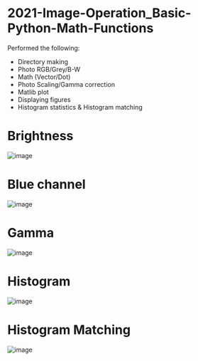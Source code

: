 # 2021-Image-Operation_Basic-Python-Math-Functions

Performed the following:
- Directory making
- Photo RGB/Grey/B-W
- Math (Vector/Dot)
- Photo Scaling/Gamma correction
- Matlib plot
- Displaying figures
- Histogram statistics & Histogram matching

# Brightness
![image](https://user-images.githubusercontent.com/20295767/148151653-33d2df45-10a1-4133-8508-3c4d7540fdd0.png)

# Blue channel 
![image](https://user-images.githubusercontent.com/20295767/148151697-55e96003-7938-41e8-a938-48eb96be4d4b.png)

# Gamma 
![image](https://user-images.githubusercontent.com/20295767/148151730-07adb96d-2007-4853-911f-ee9ef8065025.png)

# Histogram
![image](https://user-images.githubusercontent.com/20295767/148151762-ae6e274b-52fa-4db2-93b5-43c1a5ff844e.png)

# Histogram Matching
![image](https://user-images.githubusercontent.com/20295767/148151825-a7891116-3a5a-4e78-9d51-27763d038971.png)
